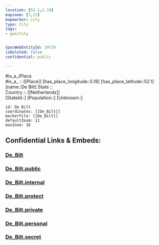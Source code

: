 ```yaml
---
location: [52.1,5.18] 
mapzoom: [7,12] 
mapmarker: city 
type: City
tags:
- geo/City


SpocWebEntityId: 29729
isDeleted: false
confidential: public

---
```

#is_a_/Place  
#is_a_ :: [[Place]] 
[has_place_longitude::5.18] 
[has_place_latitude::52.1] 
[name::De Bilt] 
State ::  
Country :: [[Netherlands]]  
[StateId::] 
[Population::] 
[Unknown::] 


```leaflet
id: De Bilt
coordinates: [[De_Bilt]] 
markerFile: [[De_Bilt]] 
defaultZoom: 11 
maxZoom: 18
```


## Confidential Links & Embeds: 

### [De_Bilt](/_Standards/Earth/Continent/Europe/Europe~West/Netherlands/Provinces~Netherlands/Utrecht,Province/counties~Utrecht/De_Bilt/De_Bilt.md) 

### [De_Bilt.public](/_public/Earth/Continent/Europe/Europe~West/Netherlands/Provinces~Netherlands/Utrecht,Province/counties~Utrecht/De_Bilt/De_Bilt.public.md) 

### [De_Bilt.internal](/_internal/Earth/Continent/Europe/Europe~West/Netherlands/Provinces~Netherlands/Utrecht,Province/counties~Utrecht/De_Bilt/De_Bilt.internal.md) 

### [De_Bilt.protect](/_protect/Earth/Continent/Europe/Europe~West/Netherlands/Provinces~Netherlands/Utrecht,Province/counties~Utrecht/De_Bilt/De_Bilt.protect.md) 

### [De_Bilt.private](/_private/Earth/Continent/Europe/Europe~West/Netherlands/Provinces~Netherlands/Utrecht,Province/counties~Utrecht/De_Bilt/De_Bilt.private.md) 

### [De_Bilt.personal](/_personal/Earth/Continent/Europe/Europe~West/Netherlands/Provinces~Netherlands/Utrecht,Province/counties~Utrecht/De_Bilt/De_Bilt.personal.md) 

### [De_Bilt.secret](/_secret/Earth/Continent/Europe/Europe~West/Netherlands/Provinces~Netherlands/Utrecht,Province/counties~Utrecht/De_Bilt/De_Bilt.secret.md)

